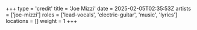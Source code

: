 +++
type = 'credit'
title = 'Joe Mizzi'
date = 2025-02-05T02:35:53Z
artists = ['joe-mizzi']
roles = ['lead-vocals', 'electric-guitar', 'music', 'lyrics']
locations = []
weight = 1
+++
